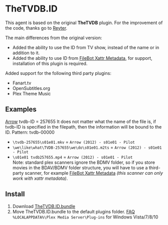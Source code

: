 # TheTVDB.ID
This agent is based on the original **TheTVDB** plugin. For the improvement of the code, thanks go to [Reyter](https://github.com/ReyterAK).

The main differences from the original version:
- Added the ability to use the ID from TV show, instead of the name or in addition to it.
- Added the ability to use ID from [FileBot Xattr Metadata](https://github.com/filebot/plex-agents), for support, installation of this plugin is required.

Added support for the following third party plugins:
- Fanart.tv
- OpenSubtitles.org
- Plex Theme Music

## Examples
[Arrow](https://thetvdb.com/series/arrow) tvdb-ID = 257655
It does not matter what the name of the file is, if tvdb-ID is specified in the filepath, then the information will be bound to the ID.
Pattern: tvdb-00000 

* `\tvdb-257655\s01e01.mkv` = `Arrow (2012) - s01e01 - Pilot`                                   
* `\we\like\what\TVDB-257655\we\do\s01e01.m2ts` = `Arrow (2012) - s01e01 - Pilot`
* `\s01e01 tvdb257655.mp4` = `Arrow (2012) - s01e01 - Pilot`                           
Note: standard plex scanners ignore the BDMV folder, so if you store movies in the BDAV/BDMV folder structure, you will have to use a third-party scanner, for example [FileBot Xattr Metadata](https://github.com/filebot/plex-agents) *(this scanner can only work with xattr metadata)*.

## Install
1. Download [TheTVDB.ID.bundle](https://github.com/IIeTp/TheTVDB.ID.bundle/archive/master.zip)
2. Move TheTVDB.ID.bundle to the default plugins folder. [FAQ](https://support.plex.tv/articles/202915258-where-is-the-plex-media-server-data-directory-located/)            
   `%LOCALAPPDATA%\Plex Media Server\Plug-ins` for Windows Vista/7/8/10
